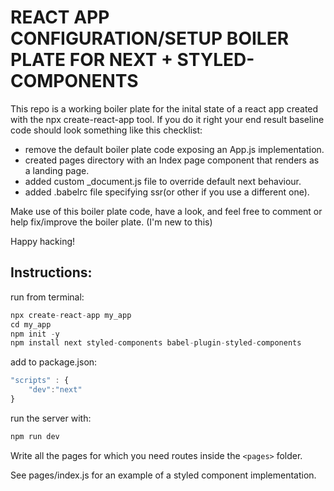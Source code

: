 # REACT APP CONFIGURATION/SETUP BOILER PLATE FOR NEXT + STYLED-COMPONENTS

This repo is a working boiler plate for the inital state of a react app created with the npx create-react-app tool.
If you do it right your end result baseline code should look something like this checklist:

+ remove the default boiler plate code exposing an App.js implementation.
+ created pages directory with an Index page component that renders as a landing page.
+ added custom \_document.js file to override default next behaviour.
+ added .babelrc file specifying ssr(or other if you use a different one).

Make use of this boiler plate code, have a look, and feel free to comment or help fix/improve the boiler plate. (I'm new to this)

Happy hacking!

## Instructions:

run from terminal:
```javascript
npx create-react-app my_app
cd my_app
npm init -y
npm install next styled-components babel-plugin-styled-components
```

add to package.json:

```javascript
"scripts" : {
	"dev":"next"
}
```

run the server with:

```bash
npm run dev
```

Write all the pages for which you need routes inside the `<pages>` folder.

See pages/index.js for an example of a styled component implementation.

